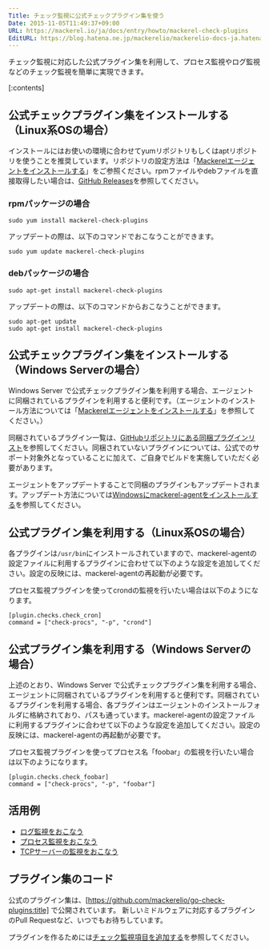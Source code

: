 ```yaml
---
Title: チェック監視に公式チェックプラグイン集を使う
Date: 2015-11-05T11:49:37+09:00
URL: https://mackerel.io/ja/docs/entry/howto/mackerel-check-plugins
EditURL: https://blog.hatena.ne.jp/mackerelio/mackerelio-docs-ja.hatenablog.mackerel.io/atom/entry/6653458415126984680
---
```


チェック監視に対応した公式プラグイン集を利用して、プロセス監視やログ監視などのチェック監視を簡単に実現できます。

[:contents]

## 公式チェックプラグイン集をインストールする（Linux系OSの場合）

インストールにはお使いの環境に合わせてyumリポジトリもしくはaptリポジトリを使うことを推奨しています。リポジトリの設定方法は「[Mackerelエージェントをインストールする][]」をご参照ください。rpmファイルやdebファイルを直接取得したい場合は、[GitHub Releases][]を参照してください。

[Mackerelエージェントをインストールする]: https://mackerel.io/my/instruction-agent
[GitHub Releases]: https://github.com/mackerelio/go-check-plugins/releases


### rpmパッケージの場合

```
sudo yum install mackerel-check-plugins
```

アップデートの際は、以下のコマンドでおこなうことができます。

```
sudo yum update mackerel-check-plugins
```

### debパッケージの場合

```
sudo apt-get install mackerel-check-plugins
```

アップデートの際は、以下のコマンドからおこなうことができます。

```
sudo apt-get update
sudo apt-get install mackerel-check-plugins
```

## 公式チェックプラグイン集をインストールする（Windows Serverの場合）

Windows Server で公式チェックプラグイン集を利用する場合、エージェントに同梱されているプラグインを利用すると便利です。（エージェントのインストール方法については「[Mackerelエージェントをインストールする][]」を参照してください。）

同梱されているプラグイン一覧は、[GitHubリポジトリにある同梱プラグインリスト][]を参照してください。同梱されていないプラグインについては、公式でのサポート対象外となっていることに加えて、ご自身でビルドを実施していただく必要があります。

エージェントをアップデートすることで同梱のプラグインもアップデートされます。アップデート方法については[Windowsにmackerel-agentをインストールする](https://mackerel.io/ja/docs/entry/howto/install-agent/msi)を参照してください。

[Mackerelエージェントをインストールする]: https://mackerel.io/my/instruction-agent
[GitHubリポジトリにある同梱プラグインリスト]: https://github.com/mackerelio/mackerel-agent/blob/master/wix/pluginlist.txt


## 公式プラグイン集を利用する（Linux系OSの場合）

各プラグインは`/usr/bin`にインストールされていますので、mackerel-agentの設定ファイルに利用するプラグインに合わせて以下のような設定を追加してください。設定の反映には、mackerel-agentの再起動が必要です。

プロセス監視プラグインを使ってcrondの監視を行いたい場合は以下のようになります。

```config
[plugin.checks.check_cron]
command = ["check-procs", "-p", "crond"]
```

## 公式プラグイン集を利用する（Windows Serverの場合）

上述のとおり、Windows Server で公式チェックプラグイン集を利用する場合、エージェントに同梱されているプラグインを利用すると便利です。同梱されているプラグインを利用する場合、各プラグインはエージェントのインストールフォルダに格納されており、パスも通っています。mackerel-agentの設定ファイルに利用するプラグインに合わせて以下のような設定を追加してください。設定の反映には、mackerel-agentの再起動が必要です。

プロセス監視プラグインを使ってプロセス名「foobar」の監視を行いたい場合は以下のようになります。

```config
[plugin.checks.check_foobar]
command = ["check-procs", "-p", "foobar"]
```

## 活用例

- [ログ監視をおこなう](https://mackerel.io/ja/docs/entry/howto/check/log)
- [プロセス監視をおこなう](https://mackerel.io/ja/docs/entry/howto/check/process)
- [TCPサーバーの監視をおこなう](https://mackerel.io/ja/docs/entry/howto/check/tcp)

## プラグイン集のコード

公式のプラグイン集は、[https://github.com/mackerelio/go-check-plugins:title] で公開されています。
新しいミドルウェアに対応するプラグインのPull Requestなど、いつでもお待ちしています。

プラグインを作るためには[チェック監視項目を追加する](https://mackerel.io/ja/docs/entry/custom-checks)を参照してください。

